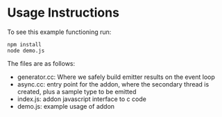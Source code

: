 Usage Instructions
==================

To see this example functioning run:

    npm install
    node demo.js

The files are as follows:

* generator.cc: Where we safely build emitter results on the event loop
* async.cc: entry point for the addon, where the secondary thread is created, plus a sample type to be emitted
* index.js: addon javascript interface to c code
* demo.js: example usage of addon
